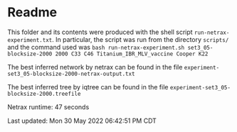 # Readme

This folder and its contents were produced with the shell script
`run-netrax-experiment.txt`. In particular, the script was run from the
directory `scripts/` and the command used was `bash run-netrax-experiment.sh
set3_05-blocksize-2000 2000 C33 C46 Titanium_IBR_MLV_vaccine Cooper K22`

The best inferred network by netrax can be found in the file
`experiment-set3_05-blocksize-2000-netrax-output.txt`

The best inferred tree by iqtree can be found in the file
`experiment-set3_05-blocksize-2000.treefile`

Netrax runtime: 47 seconds

Last updated: Mon 30 May 2022 06:42:51 PM CDT
